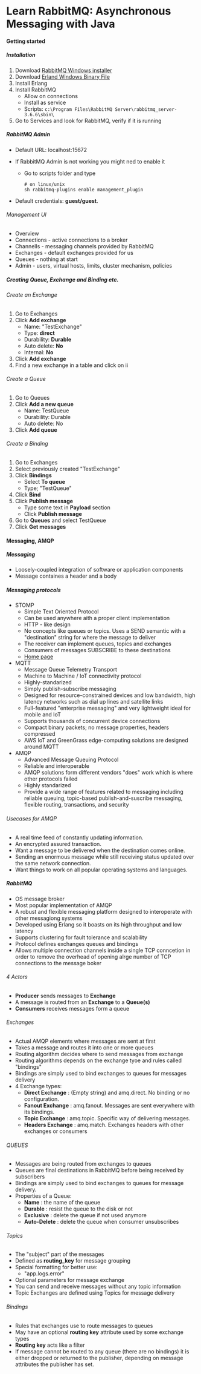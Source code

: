 # Learn RabbitMQ: Asynchronous Messaging with Java

#### Getting started

##### Installation

1. Download  [RabbitMQ Windows installer](https://www.rabbitmq.com/install-windows.html)
2. Download [Erland Windows Binary File](https://www.erlang.org/downloads)
3. Install Erlang
4. Install RabbitMQ
   - Allow on connections
   - Install as service
   - Scripts: `c:\Program Files\RabbitMQ Server\rabbitmq_server-3.6.6\sbin\`
5. Go to Services and look for RabbitMQ, verify if it is running

##### RabbitMQ Admin

- Default URL: localhost:15672

- If RabbitMQ Admin is not working you might ned to enable it

  - Go to scripts folder and type

    ```shell
    # on linux/unix
    sh rabbitmq-plugins enable management_plugin
    ```

- Default credentials: **guest/guest**.

###### Management UI

- Overview
- Connections - active connections to a broker
- Channells - messaging channels provided by RabbitMQ
- Exchanges - default exchanges provided for us
- Queues - nothing at start
- Admin - users,  virtual hosts, limits, cluster mechanism, policies

##### Creating Queue, Exchange and Binding etc.

###### Create an Exchange

1. Go to Exchanges
2. Click **Add exchange**
   - Name: "TestExchange"
   - Type: **direct**
   - Durability: **Durable**
   - Auto delete: **No**
   - Internal: **No**
3. Click **Add exchange**
4. Find a new exchange in a table and click on ii

###### Create a Queue

1. Go to Queues
2. Click **Add a new queue**
   - Name: TestQueue
   - Durability: Durable
   - Auto delete: No
3. Click **Add queue**

###### Create a Binding

1. Go to Exchanges
2. Select previously created "TestExchange"
3. Click **Bindings**
   - Select **To queue**
   - Type; "TestQueue"
4. Click **Bind**
5. Click **Publish message**
   - Type some text in **Payload** section
   - Click **Publish message**
6. Go to **Queues** and select TestQueue
7. Click **Get messages**

#### Messaging, AMQP

##### Messaging

- Loosely-coupled integration of software or application components
- Message containes a header and a body

##### Messaging protocols

- STOMP
  - Simple Text Oriented Protocol
  - Can be used anywhere aith a proper client implementation
  - HTTP - like design
  - No concepts like queues or topics. Uses a SEND semantic with a "destination" string for where the message to deliver
  - The receiver can implement queues, topics and exchanges
  - Consumers of messages SUBSCRIBE to these destinations
  - [Home page](https://stomp.github.io/)
- MQTT
  - Message Queue Telemetry Transport
  - Machine to Machine / IoT connectivity protocol
  - Highly-standarized
  - Simply publish-subscribe messaging
  - Designed for resource-constrained devices and low bandwidth, high latency networks such as dial up lines and satellite links
  - Full-featured "enterprise messaging" and very lightweight ideal for mobile and IoT
  - Supports thousands of concurrent device connections
  - Compact binary packets; no message properties, headers compressed
  - AWS IoT and GreenGrass edge-computing solutions are designed around MQTT
- AMQP
  - Advanced Message Queuing Protocol
  - Reliable and interoperable
  - AMQP solutions form different vendors "does" work which is where other protocols failed
  - Highly standarized
  - Provide a wide range of features related to messaging including reliable queuing, topic-based publish-and-suscribe messaging, flexible routing, transactions, and security

###### Usecases for AMQP

- A real time feed of constantly updating information.
- An encrypted assured transaction.
- Want a message to be delivered when the destination comes online.
- Sending an enormous message while still receiving status updated over the same network connection.
- Want things to work on all popular operating systems and languages.

##### RabbitMQ

- OS message broker
- Most popular implementation of AMQP
- A robust and flexible messaging platform designed to interoperate with other messagiong systems
- Developed using Erlang so it boasts on its high throughput and low latency
- Supports clustering for fault tolerance and scalability
- Protocol defines exchanges queues and bindings
- Allows multiple connection channels inside a single TCP conncetion in order to remove the overhead of opening alrge number of TCP connections to the message boker

###### 4 Actors

- **Producer** sends messages to **Exchange**
- A message is routed from an **Exchange** to a **Queue(s)**
- **Consumers** receives messages form a queue

###### Exchanges

- Actual AMQP elements where messages are sent at first
- Takes a message and routes it into one or more queues
- Routing algorithm decides where to send messages from exchange
- Routing algorithms depends on the exchange tyoe and rules called "bindings"
- Bindings are simply used to bind exchanges to queues for messages delivery
- 4 Exchange types: 
  - **Direct Exchange** : (Empty string) and amq.direct. No binding or no configuration.
  - **Fanout Exchange** : amq.fanout. Messages are sent everywhere with its bindings.
  - **Topic Exchange** : amq.topic.  Specific way of delivering messages.
  - **Headers Exchange** : amq.match. Exchanges headers with other exchanges or consumers

###### QUEUES

- Messages are being routed from exchanges to queues
- Queues are final destinations in RabbitMQ before being received by subscribers
- Bindings are simply used to bind exchanges to queues for message delivery.
- Properties of a Queue:
  - **Name** : the name of the queue
  - **Durable** : resist the queue to the disk or not
  - **Exclusive** : delete the queue if not used anymore
  - **Auto-Delete** : delete the queue when consumer unsubscribes

###### Topics

- The "subject" part of the messages
- Defined as **routing_key** for message grouping
- Special formatting for better use:
  - "app.logs.error"
- Optional parameters for message exchange
- You can send and receive messages without any topic information
- Topic Exchanges are defined using Topics for message delivery

###### Bindings

- Rules that exchanges use to route messages to queues
- May have an optional **routing key** attribute used by some exchange types
- **Routing key** acts like a filter
- If message cannot be routed to any queue (there are no bindings) it is either dropped or returned to the publisher, depending on message attributes the publisher has set.